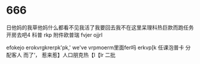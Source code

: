 # 666
日他妈的我草他妈什么都看不见我活了我要回去我不在这里呆理科热巨款而跑任务开房去吧4
科普 rkp
附件欧普瑞
fvjer
ojjrl

efokejo
erokvrgkrerpk'pk,'
we've
vrpmoerm里面fer吗
erkvp[k 
任课泡普卡
分配客人
而了‘，
惹来惹】人口朋克热【l【lr
二批